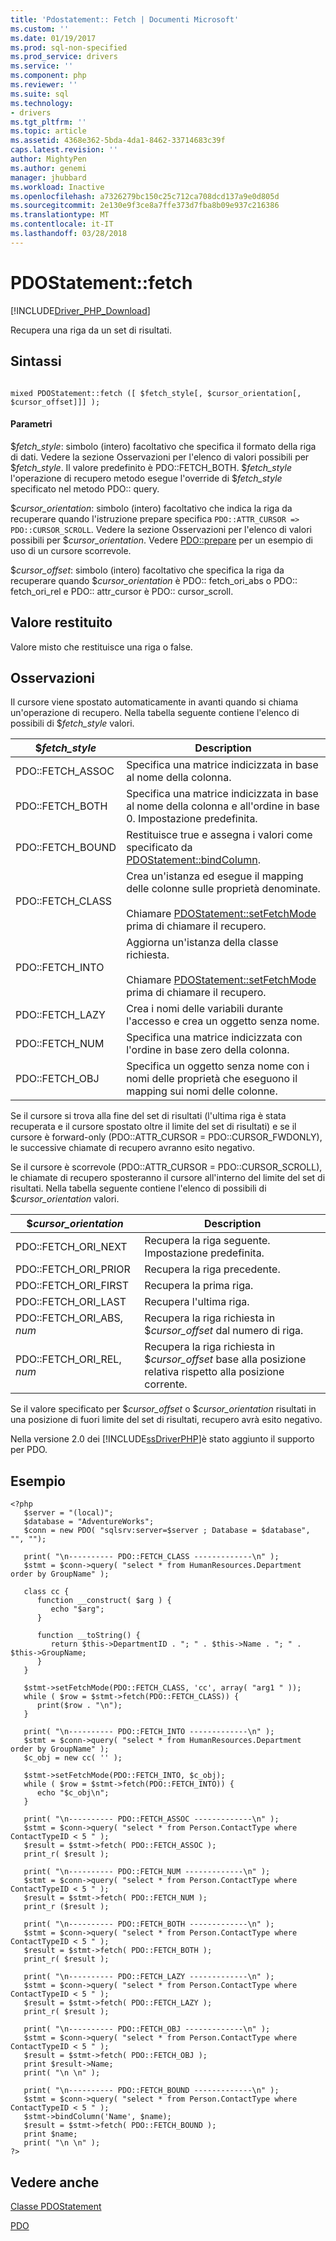 ```yaml
---
title: 'Pdostatement:: Fetch | Documenti Microsoft'
ms.custom: ''
ms.date: 01/19/2017
ms.prod: sql-non-specified
ms.prod_service: drivers
ms.service: ''
ms.component: php
ms.reviewer: ''
ms.suite: sql
ms.technology:
- drivers
ms.tgt_pltfrm: ''
ms.topic: article
ms.assetid: 4368e362-5bda-4da1-8462-33714683c39f
caps.latest.revision: ''
author: MightyPen
ms.author: genemi
manager: jhubbard
ms.workload: Inactive
ms.openlocfilehash: a7326279bc150c25c712ca708dcd137a9e0d805d
ms.sourcegitcommit: 2e130e9f3ce8a7ffe373d7fba8b09e937c216386
ms.translationtype: MT
ms.contentlocale: it-IT
ms.lasthandoff: 03/28/2018
---
```

# <a name="pdostatementfetch"></a>PDOStatement::fetch
[!INCLUDE[Driver_PHP_Download](../../includes/driver_php_download.md)]

Recupera una riga da un set di risultati.  
  
## <a name="syntax"></a>Sintassi  
  
```  
  
mixed PDOStatement::fetch ([ $fetch_style[, $cursor_orientation[, $cursor_offset]]] );  
```  
  
#### <a name="parameters"></a>Parametri  
$*fetch_style*: simbolo (intero) facoltativo che specifica il formato della riga di dati. Vedere la sezione Osservazioni per l'elenco di valori possibili per $*fetch_style*. Il valore predefinito è PDO::FETCH_BOTH. $*fetch_style* l'operazione di recupero metodo esegue l'override di $*fetch_style* specificato nel metodo PDO:: query.  
  
$*cursor_orientation*: simbolo (intero) facoltativo che indica la riga da recuperare quando l'istruzione prepare specifica `PDO::ATTR_CURSOR => PDO::CURSOR_SCROLL`. Vedere la sezione Osservazioni per l'elenco di valori possibili per $*cursor_orientation*. Vedere [PDO::prepare](../../connect/php/pdo-prepare.md) per un esempio di uso di un cursore scorrevole.  
  
$*cursor_offset*: simbolo (intero) facoltativo che specifica la riga da recuperare quando $*cursor_orientation* è PDO:: fetch_ori_abs o PDO:: fetch_ori_rel e PDO:: attr_cursor è PDO:: cursor_scroll.  
  
## <a name="return-value"></a>Valore restituito  
Valore misto che restituisce una riga o false.  
  
## <a name="remarks"></a>Osservazioni  
Il cursore viene spostato automaticamente in avanti quando si chiama un'operazione di recupero. Nella tabella seguente contiene l'elenco di possibili di $*fetch_style* valori.  
  
|$*fetch_style*|Description|  
|-------------------|---------------|  
|PDO::FETCH_ASSOC|Specifica una matrice indicizzata in base al nome della colonna.|  
|PDO::FETCH_BOTH|Specifica una matrice indicizzata in base al nome della colonna e all'ordine in base 0. Impostazione predefinita.|  
|PDO::FETCH_BOUND|Restituisce true e assegna i valori come specificato da [PDOStatement::bindColumn](../../connect/php/pdostatement-bindcolumn.md).|  
|PDO::FETCH_CLASS|Crea un'istanza ed esegue il mapping delle colonne sulle proprietà denominate.<br /><br />Chiamare [PDOStatement::setFetchMode](../../connect/php/pdostatement-setfetchmode.md) prima di chiamare il recupero.|  
|PDO::FETCH_INTO|Aggiorna un'istanza della classe richiesta.<br /><br />Chiamare [PDOStatement::setFetchMode](../../connect/php/pdostatement-setfetchmode.md) prima di chiamare il recupero.|  
|PDO::FETCH_LAZY|Crea i nomi delle variabili durante l'accesso e crea un oggetto senza nome.|  
|PDO::FETCH_NUM|Specifica una matrice indicizzata con l'ordine in base zero della colonna.|  
|PDO::FETCH_OBJ|Specifica un oggetto senza nome con i nomi delle proprietà che eseguono il mapping sui nomi delle colonne.|  
  
Se il cursore si trova alla fine del set di risultati (l'ultima riga è stata recuperata e il cursore spostato oltre il limite del set di risultati) e se il cursore è forward-only (PDO::ATTR_CURSOR = PDO::CURSOR_FWDONLY), le successive chiamate di recupero avranno esito negativo.  
  
Se il cursore è scorrevole (PDO::ATTR_CURSOR = PDO::CURSOR_SCROLL), le chiamate di recupero sposteranno il cursore all'interno del limite del set di risultati. Nella tabella seguente contiene l'elenco di possibili di $*cursor_orientation* valori.  
  
|$*cursor_orientation*|Description|  
|--------------------------|---------------|  
|PDO::FETCH_ORI_NEXT|Recupera la riga seguente. Impostazione predefinita.|  
|PDO::FETCH_ORI_PRIOR|Recupera la riga precedente.|  
|PDO::FETCH_ORI_FIRST|Recupera la prima riga.|  
|PDO::FETCH_ORI_LAST|Recupera l'ultima riga.|  
|PDO::FETCH_ORI_ABS, *num*|Recupera la riga richiesta in $*cursor_offset* dal numero di riga.|  
|PDO::FETCH_ORI_REL, *num*|Recupera la riga richiesta in $*cursor_offset* base alla posizione relativa rispetto alla posizione corrente.|  
  
Se il valore specificato per $*cursor_offset* o $*cursor_orientation* risultati in una posizione di fuori limite del set di risultati, recupero avrà esito negativo.  
  
Nella versione 2.0 dei [!INCLUDE[ssDriverPHP](../../includes/ssdriverphp_md.md)]è stato aggiunto il supporto per PDO.  
  
## <a name="example"></a>Esempio  
  
```  
<?php  
   $server = "(local)";  
   $database = "AdventureWorks";  
   $conn = new PDO( "sqlsrv:server=$server ; Database = $database", "", "");  
  
   print( "\n---------- PDO::FETCH_CLASS -------------\n" );  
   $stmt = $conn->query( "select * from HumanResources.Department order by GroupName" );  
  
   class cc {  
      function __construct( $arg ) {  
         echo "$arg";  
      }  
  
      function __toString() {  
         return $this->DepartmentID . "; " . $this->Name . "; " . $this->GroupName;  
      }  
   }  
  
   $stmt->setFetchMode(PDO::FETCH_CLASS, 'cc', array( "arg1 " ));  
   while ( $row = $stmt->fetch(PDO::FETCH_CLASS)) {   
      print($row . "\n");   
   }  
  
   print( "\n---------- PDO::FETCH_INTO -------------\n" );  
   $stmt = $conn->query( "select * from HumanResources.Department order by GroupName" );  
   $c_obj = new cc( '' );  
  
   $stmt->setFetchMode(PDO::FETCH_INTO, $c_obj);  
   while ( $row = $stmt->fetch(PDO::FETCH_INTO)) {   
      echo "$c_obj\n";  
   }  
  
   print( "\n---------- PDO::FETCH_ASSOC -------------\n" );  
   $stmt = $conn->query( "select * from Person.ContactType where ContactTypeID < 5 " );  
   $result = $stmt->fetch( PDO::FETCH_ASSOC );  
   print_r( $result );  
  
   print( "\n---------- PDO::FETCH_NUM -------------\n" );  
   $stmt = $conn->query( "select * from Person.ContactType where ContactTypeID < 5 " );  
   $result = $stmt->fetch( PDO::FETCH_NUM );  
   print_r ($result );  
  
   print( "\n---------- PDO::FETCH_BOTH -------------\n" );  
   $stmt = $conn->query( "select * from Person.ContactType where ContactTypeID < 5 " );  
   $result = $stmt->fetch( PDO::FETCH_BOTH );  
   print_r( $result );  
  
   print( "\n---------- PDO::FETCH_LAZY -------------\n" );  
   $stmt = $conn->query( "select * from Person.ContactType where ContactTypeID < 5 " );  
   $result = $stmt->fetch( PDO::FETCH_LAZY );  
   print_r( $result );  
  
   print( "\n---------- PDO::FETCH_OBJ -------------\n" );  
   $stmt = $conn->query( "select * from Person.ContactType where ContactTypeID < 5 " );  
   $result = $stmt->fetch( PDO::FETCH_OBJ );  
   print $result->Name;  
   print( "\n \n" );  
  
   print( "\n---------- PDO::FETCH_BOUND -------------\n" );  
   $stmt = $conn->query( "select * from Person.ContactType where ContactTypeID < 5 " );  
   $stmt->bindColumn('Name', $name);  
   $result = $stmt->fetch( PDO::FETCH_BOUND );  
   print $name;  
   print( "\n \n" );  
?>  
```  
  
## <a name="see-also"></a>Vedere anche  
[Classe PDOStatement](../../connect/php/pdostatement-class.md)

[PDO](http://php.net/manual/book.pdo.php)  
  

